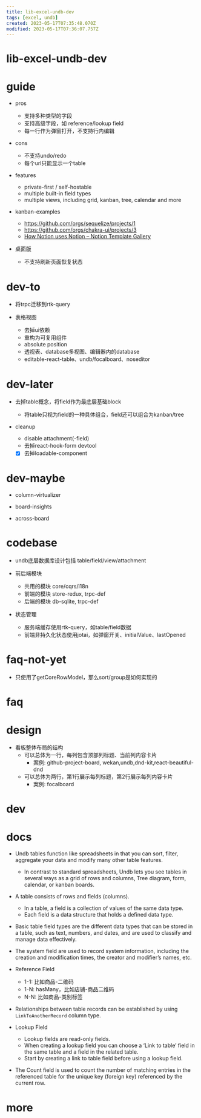 ```yaml
---
title: lib-excel-undb-dev
tags: [excel, undb]
created: 2023-05-17T07:35:48.070Z
modified: 2023-05-17T07:36:07.757Z
---
```


# lib-excel-undb-dev

# guide

- pros
  - 支持多种类型的字段
  - 支持高级字段，如 reference/lookup field
  - 每一行作为弹窗打开，不支持行内编辑

- cons
  - 不支持undo/redo
  - 每个url只能显示一个table

- features
  - private-first / self-hostable
  - multiple built-in field types
  - multiple views, including grid, kanban, tree, calendar and more

- kanban-examples
  - https://github.com/orgs/sequelize/projects/1
  - https://github.com/orgs/chakra-ui/projects/3
  - [How Notion uses Notion – Notion Template Gallery](https://www.notion.so/templates/categories/how-notion-uses-notion)

- 桌面版
  - 不支持刷新页面恢复状态
# dev-to
- 将trpc迁移到rtk-query

- 表格视图
  - 去掉ui依赖
  - 重构为可复用组件
  - absolute position
  - 透视表、database多视图、编辑器内的database
  - editable-react-table、undb/focalboard、noseditor
# dev-later
- 去掉table概念，将field作为最底层基础block
  - 将table只视为field的一种具体组合，field还可以组合为kanban/tree

- cleanup
  - disable attachment(-field)
  - 去掉react-hook-form devtool
  - [x] 去掉loadable-component
# dev-maybe
- column-virtualizer

- board-insights
- across-board
# codebase
- undb底层数据库设计包括 table/field/view/attachment

- 前后端模块
  - 共用的模块 core/cqrs/i18n
  - 前端的模块 store-redux, trpc-def
  - 后端的模块 db-sqlite, trpc-def

- 状态管理
  - 服务端缓存使用rtk-query，如table/field数据
  - 前端非持久化状态使用jotai，如弹窗开关、initialValue、lastOpened
# faq-not-yet
- 只使用了getCoreRowModel，那么sort/group是如何实现的
# faq

# design
- 看板整体布局的结构
  - 可以总体为一行，每列包含顶部列标题、当前列内容卡片
    - 案例: github-project-board, wekan,undb,dnd-kit,react-beautiful-dnd
  - 可以总体为两行，第1行展示每列标题，第2行展示每列内容卡片
    - 案例: focalboard
# dev

# docs

- Undb tables function like spreadsheets in that you can sort, filter, aggregate your data and modify many other table features. 
  - In contrast to standard spreadsheets, Undb lets you see tables in several ways as a grid of rows and columns, Tree diagram, form, calendar, or kanban boards.

- A table consists of rows and fields (columns).
  - In a table, a field is a collection of values of the same data type. 
  - Each field is a data structure that holds a defined data type.

- Basic table field types are the different data types that can be stored in a table, such as text, numbers, and dates, and are used to classify and manage data effectively.

- The system field are used to record system information, including the creation and modification times, the creator and modifier’s names, etc. 

- Reference Field
  - 1-1: 比如商品-二维码
  - 1-N: hasMany，比如店铺-商品二维码
  - N-N: 比如商品-类别标签
- Relationships between table records can be established by using `LinkToAnotherRecord` column type.

- Lookup Field
  - Lookup fields are read-only fields. 
  - When creating a lookup field you can choose a ‘Link to table’ field in the same table and a field in the related table.
  - Start by creating a link to table field before using a lookup field.
- The Count field is used to count the number of matching entries in the referenced table for the unique key (foreign key) referenced by the current row. 
# more
